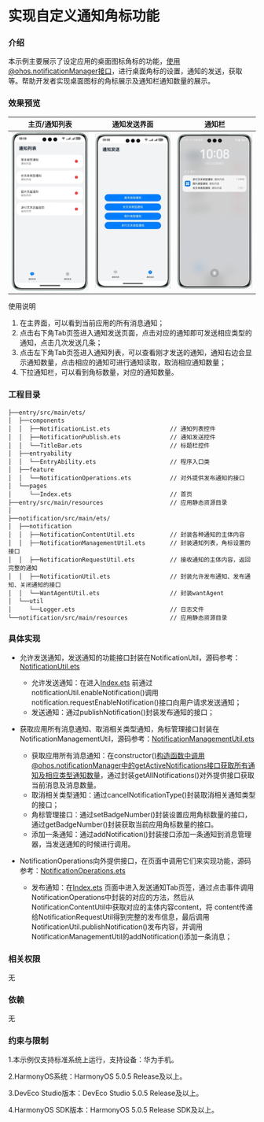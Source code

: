 # 实现自定义通知角标功能

### 介绍

本示例主要展示了设定应用的桌面图标角标的功能，使用@ohos.notificationManager接口，进行桌面角标的设置，通知的发送，获取等。帮助开发者实现桌面图标的角标展示及通知栏通知数量的展示。

### 效果预览

| 主页/通知列表                        | 通知发送界面| 通知栏                                             |
|--------------------------------|--------------------------------|-------------------------------------------------|
| ![image](screenshots/main.png) | ![image](screenshots/notification_send.png) | ![image](screenshots/notification_get_list.png) |

使用说明

1. 在主界面，可以看到当前应用的所有消息通知；
2. 点击右下角Tab页签进入通知发送页面，点击对应的通知即可发送相应类型的通知，点击几次发送几条；
3. 点击左下角Tab页签进入通知列表，可以查看刚才发送的通知，通知右边会显示通知数量，点击相应的通知可进行通知读取，取消相应通知数量；
4. 下拉通知栏，可以看到角标数量，对应的通知数量。

### 工程目录

```
├──entry/src/main/ets/
│  ├──components
│  │  ├──NotificationList.ets                 // 通知列表控件
│  │  ├──NotificationPublish.ets              // 通知发送控件
│  │  └──TitleBar.ets                         // 标题栏控件
│  ├──entryability
│  │  └──EntryAbility.ets                     // 程序入口类
│  ├──feature
│  │  └──NotificationOperations.ets           // 对外提供发布通知的接口
│  └──pages
│     └──Index.ets                            // 首页  
├──entry/src/main/resources                   // 应用静态资源目录
│
├──notification/src/main/ets/
│  ├──notification
│  │  ├──NotificationContentUtil.ets          // 封装各种通知的主体内容
│  │  ├──NotificationManagementUtil.ets       // 封装通知列表，角标设置的接口
│  │  ├──NotificationRequestUtil.ets          // 接收通知的主体内容，返回完整的通知
│  │  ├──NotificationUtil.ets                 // 封装允许发布通知、发布通知、关闭通知的接口
│  │  └──WantAgentUtil.ets                    // 封装wantAgent
│  └──util                                     
│     └──Logger.ets                           // 日志文件
└──notification/src/main/resources            // 应用静态资源目录
```

### 具体实现

* 允许发送通知，发送通知的功能接口封装在NotificationUtil，源码参考：[NotificationUtil.ets](notification/src/main/ets/notification/NotificationUtil.ets)
    * 允许发送通知：在进入[Index.ets](entry/src/main/ets/pages/Index.ets)
      前通过notificationUtil.enableNotification()调用notification.requestEnableNotification()接口向用户请求发送通知；
    * 发送通知：通过publishNotification()封装发布通知的接口；

* 获取应用所有消息通知、取消相关类型通知，角标管理接口封装在NotificationManagementUtil，源码参考：[NotificationManagementUtil.ets](notification/src/main/ets/notification/NotificationManagementUtil.ets)
    * 获取应用所有消息通知：在constructor()构造函数中调用@ohos.notificationManager中的getActiveNotifications接口获取所有通知及相应类型通知数量，通过封装getAllNotifications()对外提供接口获取当前消息及消息数量。
    * 取消相关类型通知：通过cancelNotificationType()封装取消相关通知类型的接口；
    * 角标管理接口：通过setBadgeNumber()封装设置应用角标数量的接口，通过getBadgeNumber()封装获取当前应用角标数量的接口。
    * 添加一条通知：通过addNotification()封装接口添加一条通知到消息管理器，当发送通知的时候进行调用。

* NotificationOperations向外提供接口，在页面中调用它们来实现功能，源码参考：[NotificationOperations.ets](entry/src/main/ets/feature/NotificationOperations.ets)
    * 发布通知：在[Index.ets](entry/src/main/ets/pages/Index.ets)
      页面中进入发送通知Tab页签，通过点击事件调用NotificationOperations中封装的对应的方法，然后从NotificationContentUtil中获取对应的主体内容content，将
      content传递给NotificationRequestUtil得到完整的发布信息，最后调用NotificationUtil.publishNotification()发布内容，并调用NotificationManagementUtil的addNotification()添加一条消息；

### 相关权限

无

### 依赖

无

### 约束与限制

1.本示例仅支持标准系统上运行，支持设备：华为手机。

2.HarmonyOS系统：HarmonyOS 5.0.5 Release及以上。

3.DevEco Studio版本：DevEco Studio 5.0.5 Release及以上。

4.HarmonyOS SDK版本：HarmonyOS 5.0.5 Release SDK及以上。